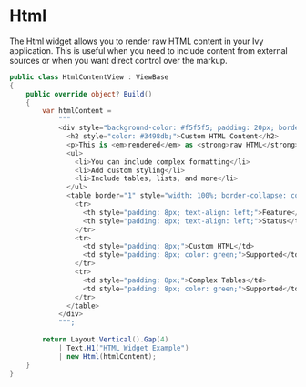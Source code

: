 # Html

The Html widget allows you to render raw HTML content in your Ivy application. This is useful when you need to include content from external sources or when you want direct control over the markup.

```csharp demo-tabs
public class HtmlContentView : ViewBase
{
    public override object? Build()
    {
        var htmlContent = 
            """
            <div style="background-color: #f5f5f5; padding: 20px; border-radius: 8px;">
              <h2 style="color: #3498db;">Custom HTML Content</h2>
              <p>This is <em>rendered</em> as <strong>raw HTML</strong> content.</p>
              <ul>
                <li>You can include complex formatting</li>
                <li>Add custom styling</li>
                <li>Include tables, lists, and more</li>
              </ul>
              <table border="1" style="width: 100%; border-collapse: collapse;">
                <tr>
                  <th style="padding: 8px; text-align: left;">Feature</th>
                  <th style="padding: 8px; text-align: left;">Status</th>
                </tr>
                <tr>
                  <td style="padding: 8px;">Custom HTML</td>
                  <td style="padding: 8px; color: green;">Supported</td>
                </tr>
                <tr>
                  <td style="padding: 8px;">Complex Tables</td>
                  <td style="padding: 8px; color: green;">Supported</td>
                </tr>
              </table>
            </div>
            """;
        
        return Layout.Vertical().Gap(4)
            | Text.H1("HTML Widget Example")
            | new Html(htmlContent);
    }
}
```

<WidgetDocs Type="Ivy.Html" ExtensionsType="Ivy.HtmlExtensions"/> 